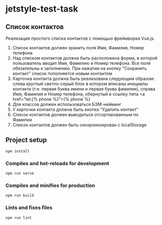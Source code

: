 # jetstyle-test-task

## Список контактов

Реализация простого списка контактов с помощью фреймворка Vue.js.

1. Список контактов должен хранить поля Имя, Фамилия, Номер телефона
2. Над списком контактов должна быть расположена форма, в которой пользователь вводит Имя, Фамилию и Номер телефона. Все поля обязательны к заполнению. При нажатии на кнопку "Сохранить контакт" список пополняется новым контактом
3. Карточка контакта должна быть реализована следующим образом: слева круглый светло-серый блок в котором вписаны инициалы контакта (т.е. первая
буква имени и первая буква фамилии), справа Имя, Фамилия и Номер телефона,
обернутый в ссылку типа <a href=”tel:{% phone %}”>{% phone %}</a>
4. Для классов должен использоваться БЭМ-нейминг
5. У карточки контакта должна быть кнопка "Удалить контакт"
6. Список контактов должен выводиться отсортированным по Фамилии
7. Список контактов должен быть синхронизирован с localStorage

## Project setup
```
npm install
```

### Compiles and hot-reloads for development
```
npm run serve
```

### Compiles and minifies for production
```
npm run build
```

### Lints and fixes files
```
npm run lint
```
